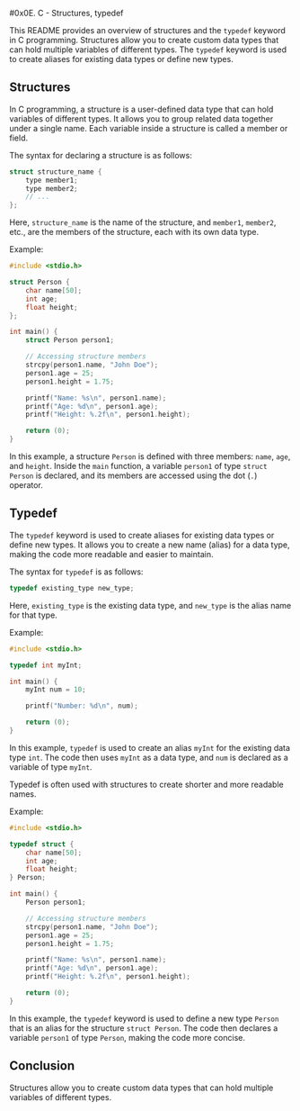 #0x0E. C - Structures, typedef


This README provides an overview of structures and the `typedef` keyword in C programming. Structures allow you to create custom data types that can hold multiple variables of different types. The `typedef` keyword is used to create aliases for existing data types or define new types.

## Structures

In C programming, a structure is a user-defined data type that can hold variables of different types. It allows you to group related data together under a single name. Each variable inside a structure is called a member or field.

The syntax for declaring a structure is as follows:

```c
struct structure_name {
    type member1;
    type member2;
    // ...
};
```

Here, `structure_name` is the name of the structure, and `member1`, `member2`, etc., are the members of the structure, each with its own data type.

Example:

```c
#include <stdio.h>

struct Person {
    char name[50];
    int age;
    float height;
};

int main() {
    struct Person person1;

    // Accessing structure members
    strcpy(person1.name, "John Doe");
    person1.age = 25;
    person1.height = 1.75;

    printf("Name: %s\n", person1.name);
    printf("Age: %d\n", person1.age);
    printf("Height: %.2f\n", person1.height);

    return (0);
}
```

In this example, a structure `Person` is defined with three members: `name`, `age`, and `height`. Inside the `main` function, a variable `person1` of type `struct Person` is declared, and its members are accessed using the dot (`.`) operator.

## Typedef

The `typedef` keyword is used to create aliases for existing data types or define new types. It allows you to create a new name (alias) for a data type, making the code more readable and easier to maintain.

The syntax for `typedef` is as follows:

```c
typedef existing_type new_type;
```

Here, `existing_type` is the existing data type, and `new_type` is the alias name for that type.

Example:

```c
#include <stdio.h>

typedef int myInt;

int main() {
    myInt num = 10;

    printf("Number: %d\n", num);

    return (0);
}
```

In this example, `typedef` is used to create an alias `myInt` for the existing data type `int`. The code then uses `myInt` as a data type, and `num` is declared as a variable of type `myInt`.

Typedef is often used with structures to create shorter and more readable names.

Example:

```c
#include <stdio.h>

typedef struct {
    char name[50];
    int age;
    float height;
} Person;

int main() {
    Person person1;

    // Accessing structure members
    strcpy(person1.name, "John Doe");
    person1.age = 25;
    person1.height = 1.75;

    printf("Name: %s\n", person1.name);
    printf("Age: %d\n", person1.age);
    printf("Height: %.2f\n", person1.height);

    return (0);
}
```

In this example, the `typedef` keyword is used to define a new type `Person` that is an alias for the structure `struct Person`. The code then declares a variable `person1` of type `Person`, making the code more concise.

## Conclusion

Structures allow you to create custom data types that can hold multiple variables of different types.
